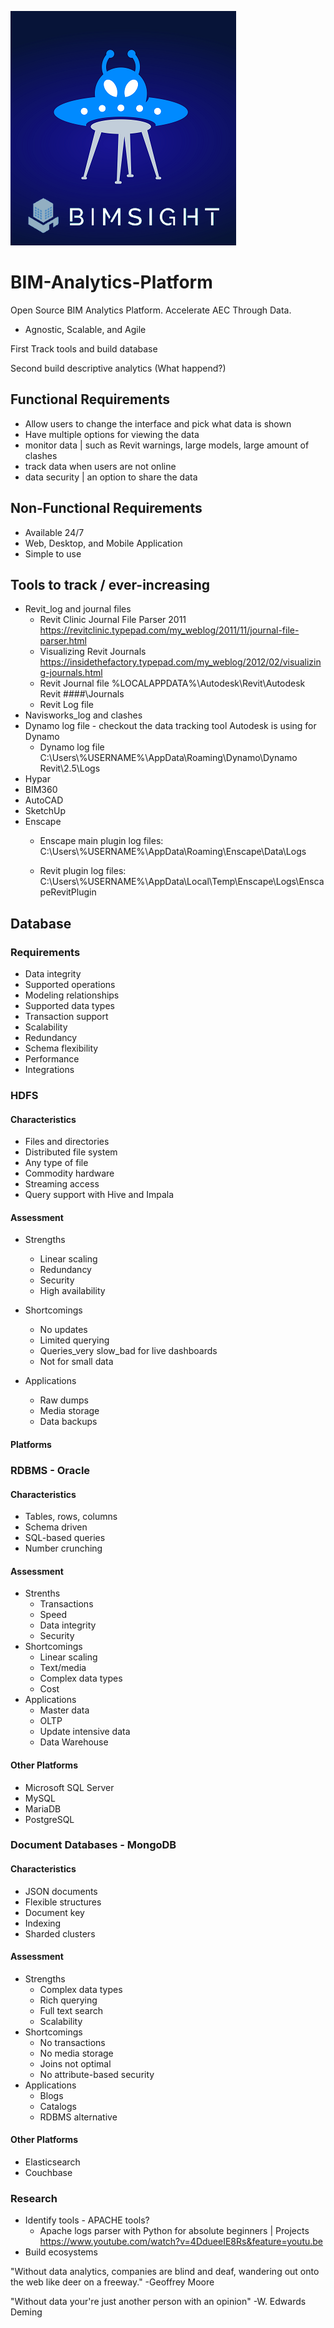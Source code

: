 ![Image Alien](https://github.com/DaltonGOO/BIM-Analytics-Platform/blob/master/06_Images/Logo%20v3%20WIth%20just%20the%20Alien_25_4-13-2021.png)

# BIM-Analytics-Platform
Open Source BIM Analytics Platform. 
Accelerate AEC Through Data.
- Agnostic, Scalable, and Agile

First Track tools and build database

Second build descriptive analytics (What happend?)


## Functional Requirements
- Allow users to change the interface and pick what data is shown
- Have multiple options for viewing the data
- monitor data | such as Revit warnings, large models, large amount of clashes
- track data when users are not online
- data security | an option to share the data

## Non-Functional Requirements
- Available 24/7
- Web, Desktop, and Mobile Application
- Simple to use

## Tools to track / ever-increasing
- Revit_log and journal files
  - Revit Clinic Journal File Parser 2011 
    https://revitclinic.typepad.com/my_weblog/2011/11/journal-file-parser.html
  - Visualizing Revit Journals
    https://insidethefactory.typepad.com/my_weblog/2012/02/visualizing-journals.html
  - Revit Journal file
    %LOCALAPPDATA%\Autodesk\Revit\Autodesk Revit ####\Journals
  - Revit Log file
- Navisworks_log and clashes
- Dynamo log file - checkout the data tracking tool Autodesk is using for Dynamo
  - Dynamo log file
    C:\Users\\%USERNAME%\AppData\Roaming\Dynamo\Dynamo Revit\2.5\Logs
- Hypar
- BIM360
- AutoCAD
- SketchUp
- Enscape
  - Enscape main plugin log files:
    C:\Users\\%USERNAME%\AppData\Roaming\Enscape\Data\Logs

  - Revit plugin log files:
    C:\Users\\%USERNAME%\AppData\Local\Temp\Enscape\Logs\EnscapeRevitPlugin



## Database
### Requirements
- Data integrity
- Supported operations
- Modeling relationships
- Supported data types
- Transaction support
- Scalability
- Redundancy
- Schema flexibility
- Performance
- Integrations
  
  
### HDFS 

#### Characteristics
- Files and directories
- Distributed file system
- Any type of file
- Commodity hardware
- Streaming access
- Query support with Hive and Impala

#### Assessment 
- Strengths
  - Linear scaling
  - Redundancy
  - Security
  - High availability
  
- Shortcomings
  - No updates 
  - Limited querying
  - Queries_very slow_bad for live dashboards
  - Not for small data
  
- Applications
  - Raw dumps
  - Media storage
  - Data backups
  
#### Platforms


### RDBMS - Oracle

#### Characteristics
- Tables, rows, columns
- Schema driven
- SQL-based queries
- Number crunching

#### Assessment

- Strenths
  - Transactions
  - Speed
  - Data integrity
  - Security
- Shortcomings
  - Linear scaling
  - Text/media
  - Complex data types
  - Cost
- Applications
  - Master data
  - OLTP
  - Update intensive data
  - Data Warehouse
 


#### Other Platforms
- Microsoft SQL Server
- MySQL
- MariaDB
- PostgreSQL


### Document Databases - MongoDB

#### Characteristics
- JSON documents
- Flexible structures
- Document key
- Indexing
- Sharded clusters

#### Assessment
- Strengths
  - Complex data types
  - Rich querying
  - Full text search
  - Scalability
- Shortcomings
  - No transactions
  - No media storage
  - Joins not optimal
  - No attribute-based security
- Applications
  - Blogs
  - Catalogs
  - RDBMS alternative
  
#### Other Platforms
- Elasticsearch
- Couchbase
  
  
### Research 
- Identify tools - APACHE tools?
  - Apache logs parser with Python for absolute beginners | Projects
    https://www.youtube.com/watch?v=4DdueeIE8Rs&feature=youtu.be
- Build ecosystems



"Without data analytics, companies are blind and deaf, wandering out onto the web like deer on a freeway." 
-Geoffrey Moore

"Without data your're just another person with an opinion"
-W. Edwards Deming
